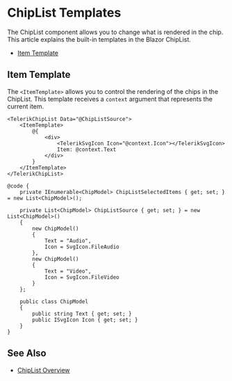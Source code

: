 
# ChipList Templates

The ChipList component allows you to change what is rendered in the chip. This article explains the built-in templates in the Blazor ChipList.

* [Item Template](#item-template)

## Item Template

The `<ItemTemplate>` allows you to control the rendering of the chips in the ChipList. This template receives a `context` argument that represents the current item.

````RAZOR
<TelerikChipList Data="@ChipListSource">
    <ItemTemplate>
        @{
            <div>
                <TelerikSvgIcon Icon="@context.Icon"></TelerikSvgIcon>
                Item: @context.Text
            </div>
        }
    </ItemTemplate>
</TelerikChipList>

@code {
    private IEnumerable<ChipModel> ChipListSelectedItems { get; set; } = new List<ChipModel>();

    private List<ChipModel> ChipListSource { get; set; } = new List<ChipModel>()
    {
        new ChipModel()
        {
            Text = "Audio",
            Icon = SvgIcon.FileAudio
        },
        new ChipModel()
        {
            Text = "Video",
            Icon = SvgIcon.FileVideo
        }
    };

    public class ChipModel
    {
        public string Text { get; set; }
        public ISvgIcon Icon { get; set; }
    }
}
````
## See Also

* [ChipList Overview](slug:chiplist-overview)


